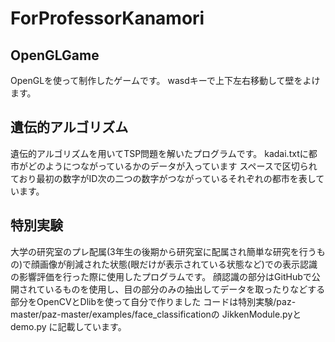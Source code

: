 # ForProfessorKanamori
## OpenGLGame
OpenGLを使って制作したゲームです。
wasdキーで上下左右移動して壁をよけます。

## 遺伝的アルゴリズム
遺伝的アルゴリズムを用いてTSP問題を解いたプログラムです。
kadai.txtに都市がどのようにつながっているかのデータが入っています
スペースで区切られており最初の数字がID次の二つの数字がつながっているそれぞれの都市を表しています。

## 特別実験
大学の研究室のプレ配属(3年生の後期から研究室に配属され簡単な研究を行うもの)で顔画像が削減された状態(眼だけが表示されている状態など)での表示認識の影響評価を行った際に使用したプログラムです。
顔認識の部分はGitHubで公開されているものを使用し、目の部分のみの抽出してデータを取ったりなどする部分をOpenCVとDlibを使って自分で作りました
コードは特別実験/paz-master/paz-master/examples/face_classificationの
JikkenModule.pyと
demo.py
に記載しています。
